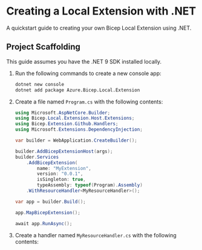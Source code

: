 # Creating a Local Extension with .NET

A quickstart guide to creating your own Bicep Local Extension using .NET.

## Project Scaffolding

This guide assumes you have the .NET 9 SDK installed locally.

1. Run the following commands to create a new console app:
    ```sh
    dotnet new console
    dotnet add package Azure.Bicep.Local.Extension
    ```
1. Create a file named `Program.cs` with the following contents:
    ```csharp
    using Microsoft.AspNetCore.Builder;
    using Bicep.Local.Extension.Host.Extensions;
    using Bicep.Extension.Github.Handlers;
    using Microsoft.Extensions.DependencyInjection;
    
    var builder = WebApplication.CreateBuilder();
    
    builder.AddBicepExtensionHost(args);
    builder.Services
        .AddBicepExtension(
            name: "MyExtension",
            version: "0.0.1",
            isSingleton: true,
            typeAssembly: typeof(Program).Assembly)
        .WithResourceHandler<MyResourceHandler>();
    
    var app = builder.Build();

    app.MapBicepExtension();
    
    await app.RunAsync();
    ```
1. Create a handler named `MyResourceHandler.cs` with the following contents:
    ```csharp
    
    ```
